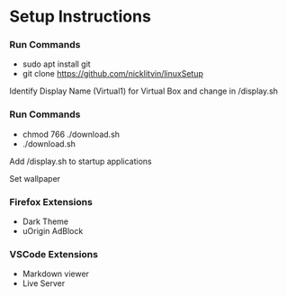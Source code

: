 # Setup Instructions

### Run Commands
- sudo apt install git
- git clone https://github.com/nicklitvin/linuxSetup

Identify Display Name (Virtual1) for Virtual Box and change in /display.sh

### Run Commands
- chmod 766 ./download.sh
- ./download.sh

Add /display.sh to startup applications

Set wallpaper

### Firefox Extensions
- Dark Theme
- uOrigin AdBlock

### VSCode Extensions
- Markdown viewer
- Live Server


